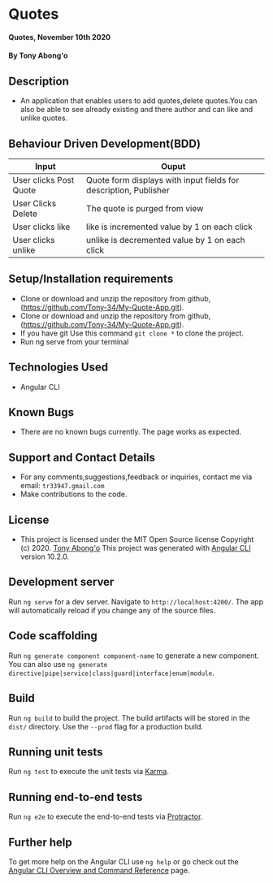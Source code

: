 
# Quotes
#### Quotes, November 10th 2020
#### By **Tony Abong'o**
## Description
- An application that enables users to add quotes,delete quotes.You can also be able to see already existing and there author and can like and unlike quotes.
## Behaviour Driven Development(BDD)
| Input                        | Ouput                                                                                            |
|--------------------------    |----------------------------------------------------------------------------------------------    |
| User clicks Post  Quote     | Quote form displays with input fields for description, Publisher                  |
| User Clicks Delete           | The quote is purged from view             |
| User clicks like        |   like is incremented value by   1 on each click      |
| User clicks unlike     | unlike is decremented value by 1 on each click     |

## Setup/Installation requirements

- Clone  or download and unzip the repository from github,(https://github.com/Tony-34/My-Quote-App.git).
- Clone  or download and unzip the repository from github,(https://github.com/Tony-34/My-Quote-App.git).
- If you have git Use this command `git clone *` to clone the project.
- Run ng serve from your terminal


## Technologies Used
- Angular CLI
## Known Bugs
- There are no known bugs currently. The page works as expected.
## Support and Contact Details
- For any comments,suggestions,feedback or inquiries, contact me via email: `tr33947.gmail.com`
- Make contributions to the code.
## License
- This project is licensed under the MIT Open Source license Copyright (c) 2020. [Tony Abong'o](https://github.com/Tony-34)
This project was generated with [Angular CLI](https://github.com/angular/angular-cli) version 10.2.0.

## Development server

Run `ng serve` for a dev server. Navigate to `http://localhost:4200/`. The app will automatically reload if you change any of the source files.

## Code scaffolding

Run `ng generate component component-name` to generate a new component. You can also use `ng generate directive|pipe|service|class|guard|interface|enum|module`.

## Build

Run `ng build` to build the project. The build artifacts will be stored in the `dist/` directory. Use the `--prod` flag for a production build.

## Running unit tests

Run `ng test` to execute the unit tests via [Karma](https://karma-runner.github.io).

## Running end-to-end tests

Run `ng e2e` to execute the end-to-end tests via [Protractor](http://www.protractortest.org/).

## Further help

To get more help on the Angular CLI use `ng help` or go check out the [Angular CLI Overview and Command Reference](https://angular.io/cli) page.
